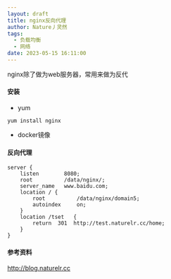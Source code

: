 ```yaml
---
layout: draft
title: nginx反向代理
author: Nature丿灵然
tags:
  - 负载均衡
  - 网络
date: 2023-05-15 16:11:00
---
```

nginx除了做为web服务器，常用来做为反代

<!--more-->

#### 安装

- yum

```shell
yum install nginx
```

- docker镜像

#### 反向代理

```nginx
server {
    listen        8080;
    root          /data/nginx/;
    server_name   www.baidu.com;
    location / {
        root          /data/nginx/domain5;
        autoindex     on;
    }
    location /tset   {
        return  301  http://test.naturelr.cc/home;
    }
}
```

#### 参考资料

<http://blog.naturelr.cc>

